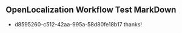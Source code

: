 ## OpenLocalization Workflow Test MarkDown
* d8595260-c512-42aa-995a-58d80fe18b17 thanks!

<!--HONumber=Aug16_HO1-->



